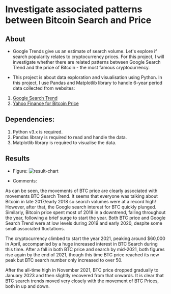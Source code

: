 # Investigate associated patterns between Bitcoin Search and Price

## About
* Google Trends give us an estimate of search volume. Let's explore if search popularity relates to cryptocurrency prices. For this project, I will investigate whether there are related patterns between Google Search Trend and the price of Bitcoin - the most famous cryptocurrency.

* This project is about data exploration and visualisation using Python. In this project, I use Pandas and Matplotlib library to handle 6-year period data collected from websites:

1. [Google Search Trend](https://trends.google.com/trends/explore)
2. [Yahoo Finance for Bitcoin Price](https://finance.yahoo.com/quote/BTC-USD/history?p=BTC-USD)

## Dependencies:

1. Python v3.x is required.
2. Pandas library is required to read and handle the data.
3. Matplotlib library is required to visualise the data.

## Results
* Figure:
![result-chart](https://github.com/anhthiphuongtran/btc-search-and-price/assets/105230494/19f231af-b127-4d98-88a2-f9e194c73654)

* Comments:

As can be seen, the movements of BTC price are clearly associated with movements BTC Search Trend. It seems that everyone was talking about Bitcoin in late 2017/early 2018 so search volumes were at a record high! However, after that, the Google search interest for BTC quickly plunged. Similarly, Bitcoin price spent most of 2018 in a downtrend, falling throughout the year, following a brief surge to start the year. Both BTC price and Google Search Trend were at low levels during 2019 and early 2020, despite some small associated fluctations.

The cryptocurrency climbed to start the year 2021, peaking around $60,000 in April, accompanied by a huge increased interest in BTC Search during this time. After a fall in both BTC price and search by mid-2021, both figures rise again by the end of 2021, though this time BTC price reached its new peak but BTC search number only increased to over 50.

After the all-time high in November 2021, BTC price dropped gradually to January 2023 and then slightly recovered from that onwards. It is clear that BTC search trends moved very closely with the movement of BTC Prices, both in up and down.

